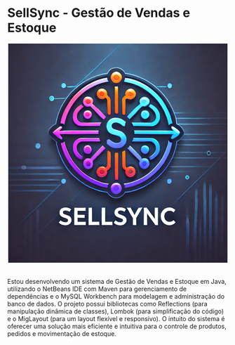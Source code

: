 # SellSync - Gestão de Vendas e Estoque

<div align="center">
    <img width="500" title="Ícone SellSync" src="SellSync.PNG"/>
</div>

<br/>

Estou desenvolvendo um sistema de Gestão de Vendas e Estoque em Java, utilizando o NetBeans IDE com Maven para gerenciamento de dependências e o MySQL Workbench para modelagem e administração do banco de dados. O projeto possui bibliotecas como Reflections (para manipulação dinâmica de classes), Lombok (para simplificação do código) e o MigLayout (para um layout flexível e responsivo). O intuito do sistema é oferecer uma solução mais eficiente e intuitiva para o controle de produtos, pedidos e movimentação de estoque.
